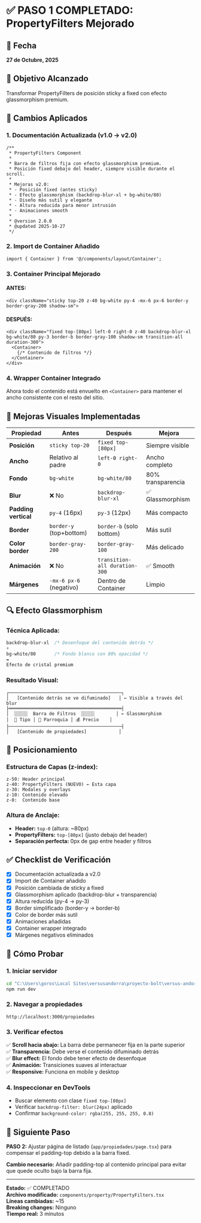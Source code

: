 # ✅ PASO 1 COMPLETADO: PropertyFilters Mejorado

## 📅 Fecha
**27 de Octubre, 2025**

## 🎯 Objetivo Alcanzado
Transformar PropertyFilters de posición sticky a fixed con efecto glassmorphism premium.

## 📝 Cambios Aplicados

### 1. Documentación Actualizada (v1.0 → v2.0)
```tsx
/**
 * PropertyFilters Component
 * 
 * Barra de filtros fija con efecto glassmorphism premium.
 * Posición fixed debajo del header, siempre visible durante el scroll.
 * 
 * Mejoras v2.0:
 * - Posición fixed (antes sticky)
 * - Efecto glassmorphism (backdrop-blur-xl + bg-white/80)
 * - Diseño más sutil y elegante
 * - Altura reducida para menor intrusión
 * - Animaciones smooth
 * 
 * @version 2.0.0
 * @updated 2025-10-27
 */
```

### 2. Import de Container Añadido
```tsx
import { Container } from '@/components/layout/Container';
```

### 3. Container Principal Mejorado

#### ANTES:
```tsx
<div className="sticky top-20 z-40 bg-white py-4 -mx-6 px-6 border-y border-gray-200 shadow-sm">
```

#### DESPUÉS:
```tsx
<div className="fixed top-[80px] left-0 right-0 z-40 backdrop-blur-xl bg-white/80 py-3 border-b border-gray-100 shadow-sm transition-all duration-300">
  <Container>
    {/* Contenido de filtros */}
  </Container>
</div>
```

### 4. Wrapper Container Integrado
Ahora todo el contenido está envuelto en `<Container>` para mantener el ancho consistente con el resto del sitio.

## 🎨 Mejoras Visuales Implementadas

| Propiedad | Antes | Después | Mejora |
|-----------|-------|---------|--------|
| **Posición** | `sticky top-20` | `fixed top-[80px]` | Siempre visible |
| **Ancho** | Relativo al padre | `left-0 right-0` | Ancho completo |
| **Fondo** | `bg-white` | `bg-white/80` | 80% transparencia |
| **Blur** | ❌ No | `backdrop-blur-xl` | ✅ Glassmorphism |
| **Padding vertical** | `py-4` (16px) | `py-3` (12px) | Más compacto |
| **Border** | `border-y` (top+bottom) | `border-b` (solo bottom) | Más sutil |
| **Color border** | `border-gray-200` | `border-gray-100` | Más delicado |
| **Animación** | ❌ No | `transition-all duration-300` | ✅ Smooth |
| **Márgenes** | `-mx-6 px-6` (negativo) | Dentro de Container | Limpio |

## 🔍 Efecto Glassmorphism

### Técnica Aplicada:
```css
backdrop-blur-xl  /* Desenfoque del contenido detrás */
+ 
bg-white/80       /* Fondo blanco con 80% opacidad */
=
Efecto de cristal premium
```

### Resultado Visual:
```
┌──────────────────────────────────────────┐
│   [Contenido detrás se ve difuminado]   │ ← Visible a través del blur
├══════════════════════════════════════════┤
│  ░░░░░  Barra de Filtros  ░░░░░        │ ← Glassmorphism
│  🔽 Tipo │ 📍 Parroquia │ 💰 Precio    │
├──────────────────────────────────────────┤
│   [Contenido de propiedades]            │
```

## 📐 Posicionamiento

### Estructura de Capas (z-index):
```
z-50: Header principal
z-40: PropertyFilters (NUEVO) ← Esta capa
z-30: Modales y overlays
z-10: Contenido elevado
z-0:  Contenido base
```

### Altura de Anclaje:
- **Header:** `top-0` (altura: ~80px)
- **PropertyFilters:** `top-[80px]` (justo debajo del header)
- **Separación perfecta:** 0px de gap entre header y filtros

## ✅ Checklist de Verificación

- [x] Documentación actualizada a v2.0
- [x] Import de Container añadido
- [x] Posición cambiada de sticky a fixed
- [x] Glassmorphism aplicado (backdrop-blur + transparencia)
- [x] Altura reducida (py-4 → py-3)
- [x] Border simplificado (border-y → border-b)
- [x] Color de border más sutil
- [x] Animaciones añadidas
- [x] Container wrapper integrado
- [x] Márgenes negativos eliminados

## 🧪 Cómo Probar

### 1. Iniciar servidor
```bash
cd "C:\Users\goros\Local Sites\versusandorra\proyecto-bolt\versus-andorra-plantilla-base"
npm run dev
```

### 2. Navegar a propiedades
```
http://localhost:3000/propiedades
```

### 3. Verificar efectos
✅ **Scroll hacia abajo:** La barra debe permanecer fija en la parte superior  
✅ **Transparencia:** Debe verse el contenido difuminado detrás  
✅ **Blur effect:** El fondo debe tener efecto de desenfoque  
✅ **Animación:** Transiciones suaves al interactuar  
✅ **Responsive:** Funciona en mobile y desktop  

### 4. Inspeccionar en DevTools
- Buscar elemento con clase `fixed top-[80px]`
- Verificar `backdrop-filter: blur(24px)` aplicado
- Confirmar `background-color: rgba(255, 255, 255, 0.8)`

## 🎯 Siguiente Paso

**PASO 2:** Ajustar página de listado (`app/propiedades/page.tsx`) para compensar el padding-top debido a la barra fixed.

**Cambio necesario:** Añadir padding-top al contenido principal para evitar que quede oculto bajo la barra fija.

---

**Estado:** ✅ COMPLETADO  
**Archivo modificado:** `components/property/PropertyFilters.tsx`  
**Líneas cambiadas:** ~15  
**Breaking changes:** Ninguno  
**Tiempo real:** 3 minutos
